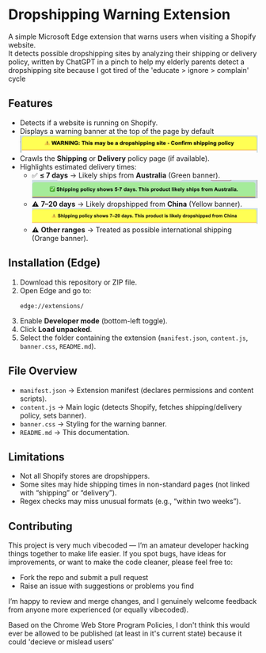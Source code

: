 # Dropshipping Warning Extension

A simple Microsoft Edge extension that warns users when visiting a Shopify website.  
It detects possible dropshipping sites by analyzing their shipping or delivery policy, written by ChatGPT in a pinch to help my elderly parents detect a dropshipping site because I got tired of the 'educate > ignore > complain' cycle

## Features
- Detects if a website is running on Shopify.  
- Displays a warning banner at the top of the page by default
![alt text](https://github.com/dylangits/dropship-warning-extension/blob/main/examples/example3.png "Example of default banner")
- Crawls the **Shipping** or **Delivery** policy page (if available).  
- Highlights estimated delivery times:
  - ✅ **≤ 7 days** → Likely ships from **Australia** (Green banner). 
  ![alt text](https://github.com/dylangits/dropship-warning-extension/blob/main/examples/example2.png "Example of a likely AU based shipper")
  - ⚠️ **7–20 days** → Likely dropshipped from **China** (Yellow banner).  
  ![alt text](https://github.com/dylangits/dropship-warning-extension/blob/main/examples/example1.png "Example of a likely CN based shipper")
  - ⚠️ **Other ranges** → Treated as possible international shipping (Orange banner).  

## Installation (Edge)
1. Download this repository or ZIP file.  
2. Open Edge and go to:  
   ```
   edge://extensions/
   ```  
3. Enable **Developer mode** (bottom-left toggle).  
4. Click **Load unpacked**.  
5. Select the folder containing the extension (`manifest.json`, `content.js`, `banner.css`, `README.md`).  

## File Overview
- `manifest.json` → Extension manifest (declares permissions and content scripts).  
- `content.js` → Main logic (detects Shopify, fetches shipping/delivery policy, sets banner).  
- `banner.css` → Styling for the warning banner.  
- `README.md` → This documentation.  

## Limitations
- Not all Shopify stores are dropshippers.  
- Some sites may hide shipping times in non-standard pages (not linked with “shipping” or “delivery”).  
- Regex checks may miss unusual formats (e.g., “within two weeks”).  

## Contributing

This project is very much vibecoded — I’m an amateur developer hacking things together to make life easier.
If you spot bugs, have ideas for improvements, or want to make the code cleaner, please feel free to:
-	Fork the repo and submit a pull request
- Raise an issue with suggestions or problems you find

I’m happy to review and merge changes, and I genuinely welcome feedback from anyone more experienced (or equally vibecoded).

Based on the Chrome Web Store Program Policies, I don't think this would ever be allowed to be published (at least in it's current state) because it could 'decieve or mislead users'